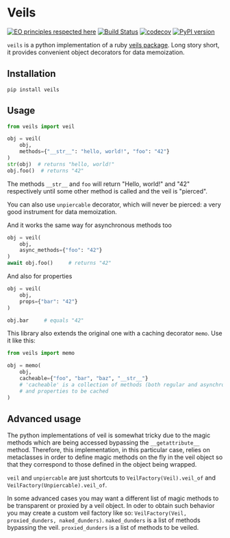 # Veils
[![EO principles respected here](https://www.elegantobjects.org/badge.svg)](https://www.elegantobjects.org)
[![Build Status](https://travis-ci.org/monomonedula/veil.svg?branch=main)](https://travis-ci.org/monomonedula/veil)
[![codecov](https://codecov.io/gh/monomonedula/veil/branch/main/graph/badge.svg)](https://codecov.io/gh/monomonedula/veil)
[![PyPI version](https://badge.fury.io/py/veils.svg)](https://badge.fury.io/py/veils)

`veils` is a python implementation of a ruby [veils package](https://github.com/yegor256/veils).
Long story short, it provides convenient object decorators for data memoization.



## Installation

`pip install veils`

## Usage

```python
from veils import veil

obj = veil(
    obj,
    methods={"__str__": "hello, world!", "foo": "42"}
)
str(obj)  # returns "hello, world!"
obj.foo()  # returns "42"
```

The methods `__str__` and `foo` will return "Hello, world!" and "42" respectively
until some other method is called and the veil is "pierced".

You can also use `unpiercable` decorator, which will never be pierced: a very good instrument for data memoization.

And it works the same way for asynchronous methods too

```python
obj = veil(
    obj,
    async_methods={"foo": "42"}
)
await obj.foo()     # returns "42"
```

And also for properties
```python
obj = veil(
    obj,
    props={"bar": "42"}
)

obj.bar     # equals "42"
```

This library also extends the original one with a caching decorator `memo`. Use it like this:
```python
from veils import memo

obj = memo(
    obj,
    cacheable={"foo", "bar", "baz", "__str__"} 
    # 'cacheable' is a collection of methods (both regular and asynchronous) 
    # and properties to be cached
)
```

## Advanced usage

The python implementations of veil is somewhat tricky due to the magic methods which
are being accessed bypassing the `__getattribute__` method.
Therefore, this implementation, in this particular case, relies on metaclasses in order to define magic methods on the fly in the veil object so that they correspond to those defined in the object being wrapped.

`veil` and `unpiercable` are just shortcuts to `VeilFactory(Veil).veil_of` and `VeilFactory(Unpiercable).veil_of`.

In some advanced cases you may want a different list of magic methods to be transparent or proxied by a veil object. In oder to obtain such behavior
you may create a custom veil factory like so: `VeilFactory(Veil, proxied_dunders, naked_dunders)`. 
`naked_dunders` is a list of methods bypassing the veil.
`proxied_dunders` is a list of methods to be veiled.
